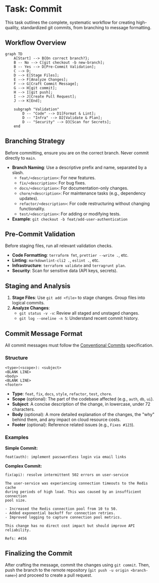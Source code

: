 # Task: Commit

This task outlines the complete, systematic workflow for creating high-quality, standardized git commits, from branching to message formatting.

## Workflow Overview

```mermaid
graph TD
    A[Start] --> B{On correct branch?};
    B -- No --> C[git checkout -b new-branch];
    B -- Yes --> D[Pre-Commit Validation];
    C --> D;
    D --> E[Stage Files];
    E --> F[Analyze Changes];
    F --> G[Craft Commit Message];
    G --> H[git commit];
    H --> I[git push];
    I --> J[Create Pull Request];
    J --> K[End];

    subgraph "Validation"
        D -- "Code" --> D1[Format & Lint];
        D -- "Infra" --> D2[Validate & Plan];
        D -- "Security" --> D3[Scan for Secrets];
    end
```

## Branching Strategy

Before committing, ensure you are on the correct branch. Never commit directly to `main`.

- **Branch Naming**: Use a descriptive prefix and name, separated by a slash.
    - `feat/<description>`: For new features.
    - `fix/<description>`: For bug fixes.
    - `docs/<description>`: For documentation-only changes.
    - `chore/<description>`: For maintenance tasks (e.g., dependency updates).
    - `refactor/<description>`: For code restructuring without changing functionality.
    - `test/<description>`: For adding or modifying tests.
- **Example**: `git checkout -b feat/add-user-authentication`

## Pre-Commit Validation

Before staging files, run all relevant validation checks.

- **Code Formatting**: `terraform fmt`, `prettier --write .`, etc.
- **Linting**: `markdownlint-cli2 .`, `eslint .`, etc.
- **Infrastructure**: `terraform validate` and `terragrunt plan`.
- **Security**: Scan for sensitive data (API keys, secrets).

## Staging and Analysis

1.  **Stage Files**: Use `git add <file>` to stage changes. Group files into logical commits.
2.  **Analyze Changes**:
    - `git status -v -v`: Review all staged and unstaged changes.
    - `git log --oneline -n 5`: Understand recent commit history.

## Commit Message Format

All commit messages must follow the [Conventional Commits](https://www.conventionalcommits.org/) specification.

### Structure

```
<type>(<scope>): <subject>
<BLANK LINE>
<body>
<BLANK LINE>
<footer>
```

-   **Type**: `feat`, `fix`, `docs`, `style`, `refactor`, `test`, `chore`.
-   **Scope** (optional): The part of the codebase affected (e.g., `auth`, `db`, `ui`).
-   **Subject**: A concise description of the change, in lowercase, under 72 characters.
-   **Body** (optional): A more detailed explanation of the changes, the "why" behind them, and any impact on cloud resource costs.
-   **Footer** (optional): Reference related issues (e.g., `Fixes #123`).

### Examples

**Simple Commit:**
```
feat(auth): implement passwordless login via email links
```

**Complex Commit:**
```
fix(api): resolve intermittent 502 errors on user-service

The user-service was experiencing connection timeouts to the Redis cache
during periods of high load. This was caused by an insufficient connection
pool size.

- Increased the Redis connection pool from 10 to 50.
- Added exponential backoff for connection retries.
- Improved logging to capture connection pool metrics.

This change has no direct cost impact but should improve API reliability.

Refs: #456
```

## Finalizing the Commit

After crafting the message, commit the changes using `git commit`. Then, push the branch to the remote repository (`git push -u origin <branch-name>`) and proceed to create a pull request.